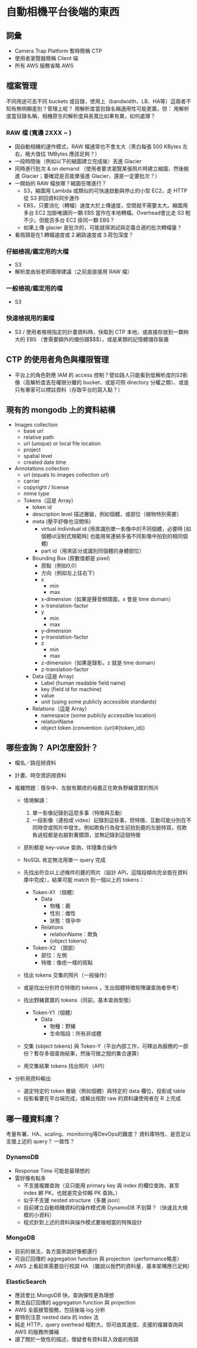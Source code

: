 # 自動相機平台後端的東西

## 詞彙
- Camera Trap Platform 暫時簡稱 CTP
- 使用者瀏覽器簡稱 Client 端
- 所有 AWS 服務省略 AWS

## 檔案管理
不同用途可丟不同 buckets 或目錄，使用上（bandwidth、LB、HA等）這兩者不知有無明顯差別？管理上呢？
用解析度當目錄名稱適用性可能更廣，但：
用解析度當目錄名稱，相機原生的解析度與長寬比如果有異，如何處理？
### RAW 檔 (寬邊 2XXX ~ )
- 因自動相機的運作模式，RAW 檔通常也不會太大（黑白每張 500 KBytes 左右，極大值估  1MBytes 應該足夠？）
- 一段時間後（例如以下的縮圖建立完成後）丟進 Glacier
- 同時進行批次 & on demand （使用者要求瀏覽某張照片時建立縮圖，然後搬進 Glacier；要確認是否能單張進 Glacier，還是一定要批次？）
- 一開始的 RAW 檔放哪？縮圖在哪進行？
    - S3，縮圖用 Lambda 或類似的可快速啟動與停止的小型 EC2，走 HTTP 從 S3 抓回資料同步運作
    - EBS，只要消化（轉檔）速度大於上傳速度，空間就不需要太大。縮圖用多台 EC2 加掛唯讀同一顆 EBS 當作在本地轉檔。Overhead會比走 S3 輕不少。但能否多台 EC2 掛同一顆 EBS？
    - 如果上傳 glacier 是批次的，可能就得測試與定義合適的批次轉檔量？
- 看瓶頸是在1.轉檔速度或 2.網路速度或 3.荷包深度？

### 仔細檢視/鑑定用的大檔
- S3
- 解析度由翁老師團隊建議（之前是直接用 RAW 檔）

### 一般檢視/鑑定用的檔
- S3

### 快速檢視用的圖檔
- S3 / 使用者檢視指定的計畫資料時，快取到 CTP 本地，或直接存放到一顆夠大的 EBS （會需要額外的備份跟$$$），或是某類的記憶體儲存裝置

## CTP 的使用者角色與權限管理
- 平台上的角色對應 IAM 的 access 控制？譬如路人只能看到低解析度的S3影像（高解析度丟在權限分離的 bucket、或是可照 directory 分權之類）、或是只有專家可以標註資料（存取平台的寫入點？）

## 現有的 mongodb 上的資料結構
- Images collection
    - base url
    - relative path
    - url (unique) or local file location
    - project
    - spatial level
    - created date time
- Annotations collection
    - url (equals to images collection url)
    - carrier
    - copyright / license
    - mime type
    - Tokens（這是 Array）
        - token id
        - description level 描述層級，例如個體，或部位（植物特別需要）
        - meta (壓平好像也沒關係)
            - virtual individual id (用來識別單一影像中的不同個體，必要時 [如個體id沒制式規範時] 也能用來連結多張不同影像中拍到的相同個體)
            - part id（用來區分或識別同個體的身體部位）
        - Bounding Box (原數值都是 pixel)
            - 原點（例如0,0）
            - 方向（例如左上往右下）
            - x
                - min
                - max
            - x-dimension（如果是聲音頻譜圖，x 會是 time domain）
            - x-translation-factor
            - y
                - min
                - max
            - y-dimension
            - y-translation-factor
            - z
                - min
                - max
            - z-dimension（如果是錄影，z 就是 time domain）
            - z-translation-factor
        - Data (這是 Array)
            - Label (human readable field name)
            - key (field id for machine)
            - value
            - unit (using some publicly accessible standards)
        - Relations（這是 Array）
            - namespace (some publicly accessible location)
            - relationName
            - object token (convention: {url}#{token_id})

## 哪些查詢？ API怎麼設計？
- 檔名／路徑撈資料
- 計畫、時空資訊撈資料
- 複雜問題：懷孕中、左臉有顆痣的母鹿正在欺負野豬寶寶的照片
    - 情境解讀：
        1. 單一影像記錄到這麼多事（特徵與互動）
        2. 一段影像（連拍或 video）記錄到這些事，但特徵、互動可能分別在不同時空或照片中發生。例如欺負行為發生前拍到鹿的左臉特寫，但欺負過程都是右臉對著鏡頭，並無記錄到這個特徵
    - 原則都是 key-value 查詢，伴隨集合操作
    - NoSQL 肯定無法用單一 query 完成
    - 先找出符合以上述條件的鹿的照片（設計 API，這階段傾向完全能在資料庫中完成），結果可能 match 到一個以上的 tokens：
        - Token-X1 （個體）
            - Data
                - 物種：鹿
                - 性別：雌性
                - 狀態：懷孕中
            - Relations
                - relationName：欺負
                - {object tokens}
        - Token-X2 （頭部）
            - 部位：左側
            - 特徵：像痣一樣的斑點

    - 找出 tokens 交集的照片（一般操作）
    - 或是找出分別符合特徵的 tokens ，生出個體特徵矩陣讓查詢者參考）

    - 找出野豬寶寶的 tokens（同前，基本查詢型態）
        - Token-Y1（個體）
            - Data
                - 物種：野豬
                - 生命階段：所有非成體

    - 交集 {object tokens} 與 Token-Y（平台內部工作，可釋出為服務的一部份？暫存多個查詢結果，然後可做之間的集合運算）
    - 用交集結果 tokens 找出照片（API）

- 分析用資料輸出
    - 選定特定的 token 層級（例如個體）與特定的 data 欄位，投影成 table
    - 投影看要在平台端完成，或輸出相對 raw 的資料讓使用者在 R 上完成

## 哪一種資料庫？
考量布署、HA、scaling、monitoring等DevOps的難度？
資料庫特性、是否足以支援上述的 query？
一致性？
### DynamoDB
- Response Time 可能是最理想的
- 雷好像有點多
    - 不支援複雜查詢（且只能用 primary key 與 index 的欄位查詢，甚至 index 綁 PK，也就是完全仰賴 PK 查詢。）
    - 似乎不支援 nested structure（多層 json）
    - 目前建立自動相機資料的操作模式用 DynamoDB 不划算？（快速且大規模的小資料）
    - 程式針對上述的資料與操作模式要做相當的特殊設計

### MongoDB
- 目前的做法，各方面來說好像都還行
- 可自訂回傳的 aggregation function 與 projection（performance略差）
- AWS 上看起來需要自行校調 HA （雖說以我們的資料量，基本架構應已足夠）

### ElasticSearch
- 應該會比 MongoDB 快，查詢彈性更為理想
- 無法自訂回傳的 aggregation function 與 projection
- AWS 全面接管服務，包括後端 log 分析
- 要特別注意 nested data 的 index 法
- 純走 HTTP，query overhead 相對大，但可由其速度、支援的複雜查詢與 AWS 的服務所彌補
- 讀了關於一致性的描述，懷疑會有資料寫入效能的瓶頸
